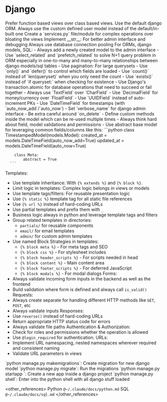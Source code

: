 # Django

<preferences>
  Prefer function based views over class based views.
  Use the default django ORM.
  Always use the custom defined user model instead of the default/in-built one
  Create a `services.py` file/module for complex operations over bloating the views
  Implement __str__: For better admin interface and debugging
  Always use database connection pooling
  For ORMs, django models, SQL:
   - Always add a newly created model to the admin interface
   - Use `select_related` and `prefetch_related` to solve N+1 query problem in ORM especially in one-to-many and many-to-many relationships between django models/sql tables
   - Use pagination: For large querysets
   - Use `only()` and `defer()` to control which fields are loaded
   - Use `count()` instead of `len(queryset)` when you only need the count
   - Use `exists()` instead of `if queryset:` when checking for existence
   - Use Django's transaction.atomic for database operations that need to succeed or fail together
   - Always use `TextField` over `CharField`
   - Use `DecimalField` for money/currency over `FloatField`
   - Use `UUIDField` instead of auto-increment PKs
   - Use `DateTimeField` for timestamps (with `auto_now_add`/`auto_now`)
   - Set `verbose_name` for django admin interface
   - Be extra careful around `on_delete`
   - Define custom methods inside the model which can be re-used multiple times
   - Always think hard about field, model validations and permissions
   - Use abstract base model for leveraging common fields/columns like this:
      ```python
      class TimestampedModel(models.Model):
        created_at = models.DateTimeField(auto_now_add=True)
        updated_at = models.DateTimeField(auto_now=True)

        class Meta:
            abstract = True
      ```
  Templates:
   - Use template inheritance: With `{% extends %}` and `{% block %}`.
   - Limit logic in templates: Complex logic belongs in views or models
   - Use template tags/filters: For reusable presentation logic
   - Use `{% static %}` template tag for all static file references
   - Use `{% url %}` instead of hard-coding URLs
   - Use partial templates and prefix them with `_`
   - Business logic always in python and leverage template tags and filters
   - Group related templates in directories:
     - `partials/` for reusable components
     - `email/` for email templates
     - `admin/` for custom admin templates
   - Use named Block Strategies in templates:
     - `{% block meta %}` - For meta tags and SEO
     - `{% block css %}` - For stylesheet includes
     - `{% block header_scripts %}` - For scripts needed in head
     - `{% block content %}` - Main content area
     - `{% block footer_scripts %}` - For deferred JavaScript
     - `{% block modals %}` - For modal dialogs
  Forms:
   - Always validate incoming form inputs in the backend as well as the frontend
   - Build validation where form is defined and always call `is_valid()`
  Requests:
   - Always create separate for handling different HTTP methods like `GET`, `POST`, etc
   - Always validate inputs
  Responses:
   - Use `reverse()` instead of hard-coding URLs
   - Return appropriate HTTP status code for errors
   - Always validate file paths
  Authentication & Authorization:
   - Check for roles and permissions whether the operation is allowed
   - Use `@login_required` for authentication.
  URLs:
   - Implement URL namespacing, nested namespaces wherever required and consistent naming
   - Validate URL parameters in views
</preferences>

<commands>
  <command>`python manage.py makemigrations`: Create migration for new django model</command>
  <command>`python manage.py migrate`: Run the migrations</command>
  <command>`python manage.py startapp <app_name>`: Create a new app inside a django project</command>
  <command>`python manage.py shell`: Enter into the python shell with all django stuff loaded</command>
</commands>

<other_references>
  Python `@~/.claude/docs/python.md`
  SQL `@~/.claude/docs/sql.md`
</other_references>
